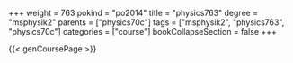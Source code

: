 +++
weight = 763
pokind = "po2014"
title = "physics763"
degree = "msphysik2"
parents = ["physics70c"]
tags = ["msphysik2", "physics763", "physics70c"]
categories = ["course"]
bookCollapseSection = false
+++

{{< genCoursePage >}}
